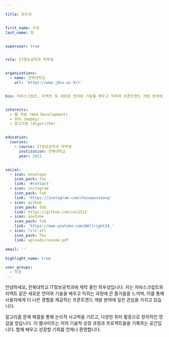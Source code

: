 ```yaml
---

title: 최우성


first_name: 우성
last_name: 최


superuser: true


role: IT정보공학과 학부생


organizations:
  - name: 전북대학교
    url: 'https://www.jbnu.ac.kr/'


bio: 자바스크립트, 리액트 등 새로운 언어와 기술을 배우고 익히며 프론트엔드 개발 분야에 깊은 관심을 가지고 있습니다.


interests:
  - 웹 개발 (Web Development)
  - 취미 (Hobby)
  - 알고리즘 (Algorithm)


education:
  courses:
    - course: IT정보공학과 학부생
      institution: 전북대학교
      year: 2021


social:
  - icon: envelope
    icon_pack: fas
    link: '#contact'
  - icon: instagram
    icon_pack: fab
    link: 'https://instagram.com/choiwoosseong' 
  - icon: github
    icon_pack: fab
    link: https://github.com/cws1513 
  - icon: youtube
    icon_pack: fab
    link: 'https://www.youtube.com/@Allright24_'
  - icon: file-alt
    icon_pack: fas
    link: uploads/resume.pdf

email: ''

highlight_name: true

user_groups:
  - 학생
---
```


안녕하세요, 전북대학교 IT정보공학과에 재학 중인 최우성입니다. 저는 자바스크립트와 리액트 같은 새로운 언어와 기술을 배우고 익히는 과정에 큰 즐거움을 느끼며, 이를 통해 사용자에게 더 나은 경험을 제공하는 프론트엔드 개발 분야에 깊은 관심을 가지고 있습니다.

알고리즘 문제 해결을 통해 논리적 사고력을 기르고, 다양한 취미 활동으로 창의적인 영감을 얻습니다. 이 웹사이트는 저의 기술적 성장 과정과 프로젝트들을 기록하는 공간입니다. 함께 배우고 성장할 기회를 언제나 환영합니다.